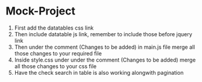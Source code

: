 # Mock-Project
1. First add the datatables css link 
2. Then include datatable js link, remember to include those before jquery link
3. Then under the comment (Changes to be added) in main.js file merge all those changes to your required file
4. Inside style.css under under the comment (Changes to be added) merge all those changes to your css file
5. Have the check search in table is also working alongwith pagination
